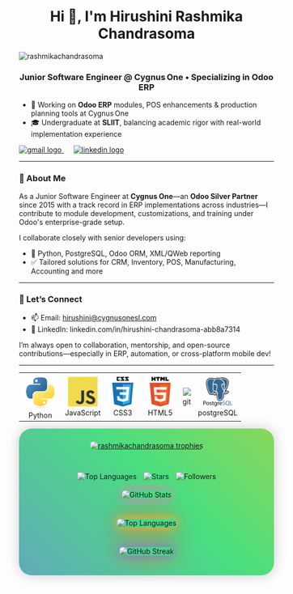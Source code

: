 <h1 align="center">Hi 👋, I'm Hirushini Rashmika Chandrasoma</h1>

<p align="left"> <img src="https://komarev.com/ghpvc/?username=rashmikachandrasoma&label=Profile%20views&color=0e75b6&style=flat" alt="rashmikachandrasoma" /> </p>

<div align="center">
  <h3 align="center">Junior Software Engineer @ Cygnus One • Specializing in Odoo ERP</h3>
</div>

- 🚀 Working on **Odoo ERP** modules, POS enhancements & production planning tools at Cygnus One
- 🎓 Undergraduate at **SLIIT**, balancing academic rigor with real-world implementation experience

<div align="left">
  <a href="mailto:hirushini@cygnusonesl.com" target="_blank" rel="noreferrer">
    <img src="https://img.shields.io/static/v1?message=Gmail&logo=gmail&label=&color=D14836&logoColor=white&labelColor=&style=for-the-badge" height="35" alt="gmail logo"  />
  </a>&nbsp;&nbsp;&nbsp;&nbsp;
  <a href="https://www.linkedin.com/in/hirushini-chandrasoma-abb8a7314" target="_blank" rel="noreferrer">
    <img src="https://img.shields.io/static/v1?message=LinkedIn&logo=linkedin&label=&color=0077B5&logoColor=white&labelColor=&style=for-the-badge" height="35" alt="linkedin logo"  />
  </a>
</div>

---

### 💼 About Me

As a Junior Software Engineer at **Cygnus One**—an **Odoo Silver Partner** since 2015 with a track record in ERP implementations across industries—I contribute to module development, customizations, and training under Odoo's enterprise-grade setup.

I collaborate closely with senior developers using:
- 🐍 Python, PostgreSQL, Odoo ORM, XML/QWeb reporting
- ✅ Tailored solutions for CRM, Inventory, POS, Manufacturing, Accounting and more

---

### 🚀 Let’s Connect

- 📫 Email: [hirushini@cygnusonesl.com](mailto:hirushini@cygnusoneslcom)  
- 🔗 LinkedIn: linkedin.com/in/hirushini-chandrasoma-abb8a7314  

I’m always open to collaboration, mentorship, and open-source contributions—especially in ERP, automation, or cross-platform mobile dev!

---

<table>
  <tr>
    <td align="center">
      <img width="70px" src="https://raw.githubusercontent.com/devicons/devicon/master/icons/python/python-original.svg" /><br>Python
    </td>
    <td align="center">
      <img width="60px" src="https://raw.githubusercontent.com/devicons/devicon/master/icons/javascript/javascript-original.svg" /><br>JavaScript
    </td>
     <td align="center">
      <img width="60px" src="https://raw.githubusercontent.com/devicons/devicon/master/icons/css3/css3-original-wordmark.svg" /><br>CSS3
    </td>
    <td align="center">
      <img width="60px" src="https://raw.githubusercontent.com/devicons/devicon/master/icons/html5/html5-original-wordmark.svg" /><br>HTML5
    </td>
    <td align="center">
      <img width="60px" src="https://www.vectorlogo.zone/logos/git-scm/git-scm-icon.svg" /><br>git
    </td>
    <td align="center">
      <img width="60px" src="https://raw.githubusercontent.com/devicons/devicon/master/icons/postgresql/postgresql-original-wordmark.svg" /><br>postgreSQL
    </td>
  </tr>
</table>

<div align="center" style="
  background: linear-gradient(45deg, #ff6ec4, #7873f5, #4ade80, #facc15, #f97316, #ef4444);
  background-size: 600% 600%;
  animation: rainbowBG 15s ease infinite;
  padding: 25px;
  border-radius: 25px;
  max-width: 850px;
  margin: auto;
  box-shadow: 0 0 25px rgba(0,0,0,0.2);
  ">

  
  <a href="https://github.com/ryo-ma/github-profile-trophy" target="_blank">
    <img 
      src="https://github-profile-trophy.vercel.app/?username=rashmikachandrasoma&theme=radical" 
      alt="rashmikachandrasoma trophies" 
      style="border-radius: 20px; margin-bottom: 25px; max-width: 100%; animation: bounce 2s infinite;" />
  </a>
  <p>
    <img src="https://img.shields.io/github/languages/top/rashmikachandrasoma?style=for-the-badge&logo=github&logoColor=white&color=cyan&labelColor=blueviolet&animation=glitch" alt="Top Languages" style="margin: 5px;" />
    <img src="https://img.shields.io/github/stars/rashmikachandrasoma?style=for-the-badge&logo=github&logoColor=white&color=purple&labelColor=pink&animation=pulse" alt="Stars" style="margin: 5px;" />
    <img src="https://img.shields.io/github/followers/rashmikachandrasoma?style=for-the-badge&logo=github&logoColor=white&color=orange&labelColor=red&animation=ping" alt="Followers" style="margin: 5px;" />
  </p>

  <img 
    src="https://github-readme-stats.vercel.app/api?username=rashmikachandrasoma&show_icons=true&theme=radical&hide_border=true" 
    alt="GitHub Stats" 
    style="border-radius: 20px; box-shadow: 0 0 20px #ff6ec4, 0 0 40px #4ade80; margin-bottom: 25px; max-width: 100%;" />

  <img 
    src="https://github-readme-stats.vercel.app/api/top-langs/?username=rashmikachandrasoma&layout=compact&theme=radical&hide_border=true" 
    alt="Top Languages" 
    style="border-radius: 20px; box-shadow: 0 0 20px #facc15, 0 0 40px #ef4444; margin-bottom: 25px; max-width: 100%;" />

  <img 
    src="https://github-readme-streak-stats.herokuapp.com/?user=rashmikachandrasoma&theme=radical&hide_border=true" 
    alt="GitHub Streak" 
    style="border-radius: 20px; box-shadow: 0 0 20px #7873f5, 0 0 40px #f97316; max-width: 100%;" />

</div>




